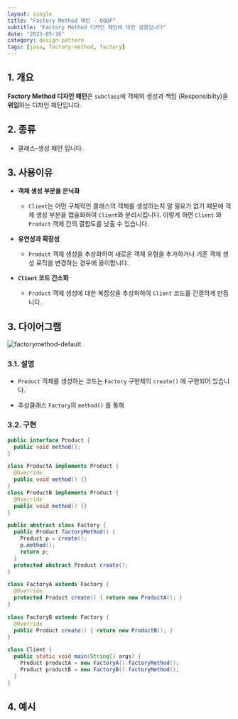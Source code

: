 ```yaml
---
layout: single
title: "Factory Method 패턴 - OODP"
subtitle: "Factory Method 디자인 패턴에 대한 설명입니다"
date: "2023-05-16"
category: design-pattern
tags: [java, factory-method, factory]
---
```


## 1. 개요

**Factory Method 디자인 패턴**은 `subclass`에 객체의 생성과 책임 (Responsibilty)을 **위임**하는 디자인 패턴입니다.

## 2. 종류

* 클래스-생성 패턴 입니다.
  
## 3. 사용이유

* **객체 생성 부분을 은닉화**
  
  * `Client`는 어떤 구체적인 클래스의 객체를 생성하는지 알 필요가 없기 때문에 객체 생성 부분을 캡슐화하여 `Client`와 분리시킵니다. 이렇게 하면 `Client` 와 `Product` 객체 간의 결합도를 낮출 수 있습니다.

* **유연성과 확장성**
  
  * `Product` 객체 생성을 추상화하여 새로운 객체 유형을 추가하거나 기존 객체 생성 로직을 변경하는 경우에 용이합니다.

* **`Client` 코드 간소화**
  
  * `Product` 객체 생성에 대한 복잡성을 추상화하여 `Client` 코드를 간결하게 만듭니다.

## 3. 다이어그램

![factorymethod-default](/assets/images/posts/dp/factorymethod-default.png)

### 3.1. 설명

* `Product` 객체를 생성하는 코드는 `Factory` 구현체의 `create()` 에 구현되어 있습니다.

* 추상클래스 `Factory`의 `method()` 를 통해 


### 3.2. 구현

```java
public interface Product {
  public void method();
}

class ProductA implements Product {
  @Override
  public void method() {}
}
class ProductB implements Product {
  @Override
  public void method() {}
}
```

```java
public abstract class Factory {
  public Product factoryMethod() { 
    Product p = create();
    p.method(); 
    return p;
  }
  protected abstract Product create();
}

class FactoryA extends Factory {
  @Override
  protected Product create() { return new ProductA(); }
}

class FactoryB extends Factory {
  @Override
  public Product create() { return new ProductB(); }
}
```

```java
class Client {
  public static void main(String[] args) {
    Product productA = new FactoryA().factoryMethod();
    Product productB = new FactoryB().factoryMethod();
  }
}
```

## 4. 예시


